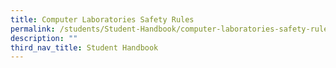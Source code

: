 ```yaml
---
title: Computer Laboratories Safety Rules
permalink: /students/Student-Handbook/computer-laboratories-safety-rules/
description: ""
third_nav_title: Student Handbook
---
```

